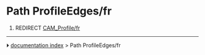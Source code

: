 # Path ProfileEdges/fr
1.  REDIRECT [CAM_Profile/fr](CAM_Profile/fr.md)



---
⏵ [documentation index](../README.md) > Path ProfileEdges/fr
